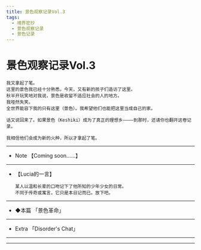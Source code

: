 ```yaml
---
title: 景色观察记录Vol.3
tags:
  - 境界密抄
  - 景色观察记录
  - 景色记录
---
```


# 景色观察记录Vol.3


    我又拿起了笔。
    这里的景色我已经十分熟悉。今天，又有新的孩子们造访了这里。
    秋半开玩笑地对我说，景色是收留不适应社会的人的地方。
    我哑然失笑。
    全世界能容下我的只有这里（景色）。我希望他们也能把这里当成自己的家。
    
    话又说回来了。如果景色（Keshiki）成为了真正的理想乡————到那时，还请你也翻开这卷记录。

    我相信他们会成为新的火种，所以才拿起了笔。

---


- Note  【Coming soon……】



---

  - 【Lucia的一言】

        某人以温和长辈的口吻记下了他所知的少年少女的日常。
        不同于传奇或寓言，它只是本日记而已。放下吧。

---


- ◆本篇 「景色革命」

---

- Extra 「Disorder's Chat」

---
---
